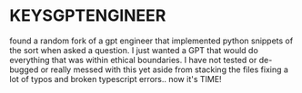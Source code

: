 # KEYSGPTENGINEER
found a random fork of a gpt engineer that implemented python snippets of the sort when asked a question. I just wanted a GPT  that would do everything that was within ethical boundaries. I have not tested or de-bugged or really messed with this yet aside from stacking the files fixing a lot of typos and broken typescript errors.. now it's TIME!
